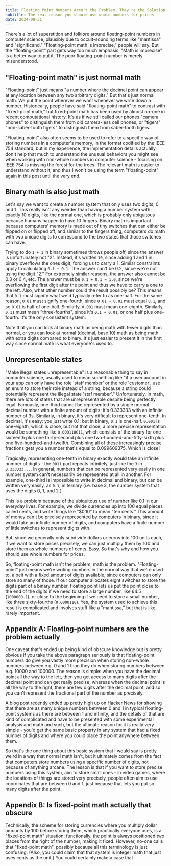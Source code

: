 ```yaml
---
title: Floating Point Numbers Aren't the Problem, They're the Solution
subtitle: The real reason you should use whole numbers for prices
date: 2024-08-31
---
```


There's a lot of superstition and folklore around floating-point numbers in computer science, plausibly due to occult-sounding terms like "mantissa" and "significand." "Floating-point math is imprecise," people will say. But the "floating-point" part gets way too much emphasis. "Math is imprecise" is a better way to put it. The poor floating-point number is merely misunderstood.

## "Floating-point math" is just normal math

"Floating-point" just means "a number where the decimal point can appear at any location between any two arbitrary digits." But that's just normal math. We put the point wherever we want whenever we write down a number. Historically, people have said "floating-point math" to contrast with "fixed-point math," but fixed-point math has been used by almost no-one in recent computational history. It's as if we still called our phones "camera phones" to distinguish them from old camera-less cell phones, or "tigers" "non-saber-tooth tigers" to distinguish them from saber-tooth tigers.

"Floating-point" also often seems to be used to refer to a specific way of storing numbers in a computer's memory, in the format codified by the IEEE 754 standard, but in my experience, the implementation details actually don't help that much to understand the unusual behaviors you might see when working with non-whole numbers in computer science - focusing on IEEE 754 is missing the forest for the trees. The relevant math is easier to understand without it, and thus I won't be using the term "floating-point" again in this post until the very end.

## Binary math is also just math

Let's say we want to create a number system that only uses two digits, 0 and 1. This really isn't any weirder than having a number system with exactly 10 digits, like the normal one, which is probably only ubiquitous because humans happen to have 10 fingers. Binary math is important because computers' memory is made out of tiny switches that can either be flipped on or flipped off, and similar to the fingers thing, computers do math with two unique digits to correspond to the two states that those switches can have.

Trying to do `1 + 1` in binary sometimes throws people off, since the answer is unfortunately not "2". Instead, it's written `10`, since adding 1 and 1 in binary overflows the ones digit, forcing us to carry a 1. Similar constraints apply to calculating `0.1 + 0.1`. The answer can't be 0.2, since we're not using the digit "2." For extremely similar reasons, the answer also cannot be 0.3 or 0.4, etc. The answer must be `0.1 + 0.1 = 1.0`, since we're overflowing the first digit after the point and thus we have to carry a one to the left. Also, what other number could the result possibly be? This means that `0.1` must signify what we'd typically refer to as one-half. For the same reason, `0.01` must signify one-fourth, since `0.01 + 0.01` must equal `0.1`, and so `0.01` is half of one-half. Similarly, `0.001` must mean one-eighth. Similarly, `0.11` must mean "three-fourths", since it's `0.1 + 0.01`, or one half plus one-fourth. It's the only consistent system.

Note that you can look at binary math as being math with fewer digits than normal, or you can look at normal (decimal, base 10) math as being math with extra digits compared to binary. It's just easier to present it in the first way since normal math is what everyone's used to.

## Unrepresentable states

"Make illegal states unrepresentable" is a reasonable thing to say in computer science, usually used to mean something like "if a user account in your app can only have the role 'staff member' or the role 'customer', use an enum to store their role instead of a string, because a string could potentially represent the illegal state 'staf member'." Unfortunately, in math, there are lots of states that are unrepresentable despite being perfectly legal. Famously, one-third cannot be represented by a single normal decimal number with a finite amount of digits; it's 0.333333 with an infinite number of 3s. Similarly, in binary, it's very difficult to represent one-tenth. In decimal, it's easy: you just write 0.1; but in binary, `0.1` is one-half. `0.001` is one-eighth, which is close, but not that close; a more precise representation would be something like  `0.000110011`, which consists of the binary for one sixteenth plus one thirty-second plus one two-hundred-and-fifty-sixth plus one five-hundred-and-twelfth. Combining all of these increasingly precise fractions gets you a number that's equal to 0.099609375. Which is close!

Tragically, representing one-tenth in binary exactly would take an infinite number of digits - the `0011` part repeats infinitely, just like the `3` in `0.333333...`. In general, numbers that can be represented very easily in one number system can't necessarily be represented at all in another. For example, one-third is impossible to write in decimal and binary, but can be written very easily, as `0.1`, in ternary (i.e. base 3, the number system that uses the digits 0, 1, and 2.)

This is a problem because of the ubiquitous use of number like 0.1 in our everyday lives. For example, we divide currencies up into 100 equal pieces called cents, and write things like "$0.10" to mean "ten cents." This amount of money can't be precisely represented by computers in binary, since it would take an infinite number of digits, and computers have a finite number of little switches to represent digits with.

But, since we generally only subdivide dollars or euros into 100 units each, if we want to store prices precisely, we can just multiply them by 100 and store them as whole numbers of cents. Easy. So that's why and how you should use whole numbers for prices.

So, floating-point math isn't the problem; math is the problem. "Floating-point" just means we're writing numbers in the normal way that we're used to, albeit with a fixed amount of digits available, since computers can only store so many of those. If our computer allocates eight switches to store the digits part of a binary number, floating point lets us put the point close to the end of the digits if we need to store a large number, like 64.5 (`1000000.1`), or close to the beginning if we need to store a small number, like three sixty-fourths (`0.0000110`). Yes, the system used to achieve this result is complicated and involves stuff like a "mantissa," but that is like, rarely important.

## Appendix A: Floating-point numbers are the problem actually

One caveat that's ended up being kind of obscure knowledge but is pretty obvious if you take the above paragraph seriously is that floating-point numbers do give you vastly more precision when storing non-whole numbers between e.g. 0 and 1 than they do when storing numbers between e.g. 10000 and 100000. The reason is simple: when you have the decimal point all the way to the left, then you get access to many digits after the decimal point and can get really precise, whereas when the decimal point is all the way to the right, there are few digits after the decimal point, and so you can't represent the fractional part of the number as precisely.

[A blog post](https://chadnauseam.com/coding/random/floating-points-between-zero-and-one) recently ended up pretty high up on Hacker News for showing that there are as many unique numbers between 0 and 1 in typical floating-point systems as there are between 1 and infinity, and the details of that are kind of complicated and have to be presented with some experimental analysis and math and such, but the ultimate reason for it is really very simple - you'd get the same basic property in any system that had a fixed number of digits and where you could place the point anywhere between them.

So that's the one thing about this basic system that I would say is pretty weird in a way that normal math isn't, but it ultimately comes from the fact that computers store numbers using a specific number of digits, not because of anything arcane. The lesson is that if you want to store precise numbers using this system, aim to store small ones - in video games, where the locations of things are stored very precisely, people often aim to use coordinates that are between 0 and 1, just because that lets you put so many digits after the point.

## Appendix B: Is fixed-point math actually that obscure

Technically, the scheme for storing currencies where you multiply dollar amounts by 100 before storing them, which practically everyone uses, is a "fixed-point math" situation: functionally, the point is always positioned two places from the right of the number, making it fixed. However, no-one calls that "fixed-point math", possibly because all this terminology is just confusing. (Also, you could claim that that system is integer math that just uses cents as the unit.) You could certainly make a case that 
